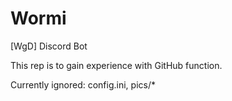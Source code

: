 # Wormi
[WgD] Discord Bot


This rep is to gain experience with GitHub function.



Currently ignored: 
config.ini, 
pics/*
